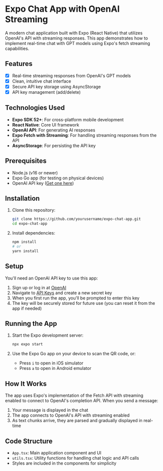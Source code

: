 # Expo Chat App with OpenAI Streaming

A modern chat application built with Expo (React Native) that utilizes OpenAI's API with streaming responses. This app demonstrates how to implement real-time chat with GPT models using Expo's fetch streaming capabilities.

## Features

- [x] Real-time streaming responses from OpenAI's GPT models
- [x] Clean, intuitive chat interface
- [x] Secure API key storage using AsyncStorage
- [x] API key management (add/delete)

## Technologies Used

- **Expo SDK 52+**: For cross-platform mobile development
- **React Native**: Core UI framework
- **OpenAI API**: For generating AI responses
- **Expo Fetch with Streaming**: For handling streaming responses from the API
- **AsyncStorage**: For persisting the API key

## Prerequisites

- Node.js (v16 or newer)
- Expo Go app (for testing on physical devices)
- OpenAI API key ([Get one here](https://platform.openai.com/account/api-keys))

## Installation

1. Clone this repository:

   ```bash
   git clone https://github.com/yourusername/expo-chat-app.git
   cd expo-chat-app
   ```

2. Install dependencies:
   ```bash
   npm install
   # or
   yarn install
   ```

## Setup

You'll need an OpenAI API key to use this app:

1. Sign up or log in at [OpenAI](https://platform.openai.com/)
2. Navigate to [API Keys](https://platform.openai.com/account/api-keys) and create a new secret key
3. When you first run the app, you'll be prompted to enter this key
4. The key will be securely stored for future use (you can reset it from the app if needed)

## Running the App

1. Start the Expo development server:

   ```bash
   npx expo start
   ```

2. Use the Expo Go app on your device to scan the QR code, or:
   - Press `i` to open in iOS simulator
   - Press `a` to open in Android emulator

## How It Works

The app uses Expo's implementation of the Fetch API with streaming enabled to connect to OpenAI's completion API. When you send a message:

1. Your message is displayed in the chat
2. The app connects to OpenAI's API with streaming enabled
3. As text chunks arrive, they are parsed and gradually displayed in real-time

## Code Structure

- `App.tsx`: Main application component and UI
- `utils.tsx`: Utility functions for handling chat logic and API calls
- Styles are included in the components for simplicity
